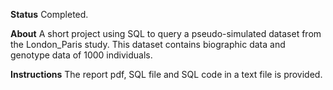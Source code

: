 **Status**
Completed.

**About**
A short project using SQL to query a pseudo-simulated dataset from the London_Paris study. This dataset contains biographic data and genotype data of 1000 individuals.

**Instructions**
The report pdf, SQL file and SQL code in a text file is provided.
